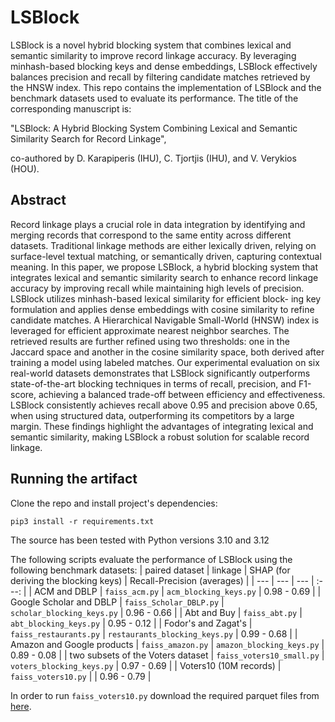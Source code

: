 
# LSBlock
LSBlock is a novel hybrid blocking system that combines lexical and semantic similarity to improve record linkage accuracy. By leveraging minhash-based blocking keys and dense embeddings, LSBlock effectively balances precision and recall by filtering candidate matches retrieved by the HNSW index.
This repo contains the implementation of LSBlock and the benchmark datasets used to evaluate its performance. 
The title of the corresponding manuscript is:

"LSBlock: A Hybrid Blocking System Combining Lexical and Semantic Similarity Search for Record Linkage", 

co-authored by D. Karapiperis (IHU), C. Tjortjis (IHU), and V. Verykios (HOU).


## Abstract
Record linkage plays a crucial role in data integration by identifying and merging records that correspond to the same entity across different datasets. Traditional linkage methods are either
lexically driven, relying on surface-level textual matching, or semantically driven, capturing contextual meaning. In this paper, we propose LSBlock, a hybrid blocking system that integrates lexical
and semantic similarity search to enhance record linkage accuracy by improving recall while maintaining high levels of precision. LSBlock utilizes minhash-based lexical similarity for efficient block-
ing key formulation and applies dense embeddings with cosine similarity to refine candidate matches. A Hierarchical Navigable Small-World (HNSW) index is leveraged for efficient approximate
nearest neighbor searches. The retrieved results are further refined using two thresholds: one in the Jaccard space and another in the cosine similarity space, both derived after training a model using
labeled matches. Our experimental evaluation on six real-world datasets demonstrates that LSBlock significantly outperforms state-of-the-art blocking techniques in terms of recall, precision, and
F1-score, achieving a balanced trade-off between efficiency and effectiveness. LSBlock consistently achieves recall above 0.95 and precision above 0.65, when using structured data, outperforming
its competitors by a large margin. These findings highlight the advantages of integrating lexical and semantic similarity, making LSBlock a robust solution for scalable record linkage.


## Running the artifact
Clone the repo and install project's dependencies:
```
pip3 install -r requirements.txt
```
The source has been tested with Python versions 3.10 and 3.12

 
The following scripts evaluate the performance of LSBlock using the following benchmark datasets:
| paired dataset | linkage | SHAP (for deriving the blocking keys) | Recall-Precision (averages) |
| --- | --- | --- | :---: |
| ACM and DBLP | `faiss_acm.py` | `acm_blocking_keys.py` | 0.98 - 0.69 |
| Google Scholar and DBLP | `faiss_Scholar_DBLP.py` | `scholar_blocking_keys.py` | 0.96 - 0.66 |
| Abt and Buy | `faiss_abt.py` | `abt_blocking_keys.py` | 0.95 - 0.12 |
| Fodor's and Zagat's | `faiss_restaurants.py` | `restaurants_blocking_keys.py` | 0.99 - 0.68 |
| Amazon and Google products | `faiss_amazon.py` | `amazon_blocking_keys.py` | 0.89 - 0.08 | 
| two subsets of the Voters dataset | `faiss_voters10_small.py` | `voters_blocking_keys.py` | 0.97 - 0.69 |
| Voters10 (10M records) | `faiss_voters10.py` | | 0.96 - 0.79 |

In order to run `faiss_voters10.py` download the required parquet files from [here](https://houtest-my.sharepoint.com/:f:/g/personal/dkarapiperis_eap_gr/EtS8jKGOJulNk2s0hsAJNu4Bszb9F3rrpN7MgC1UMNQP0w?e=w4EhBV).
  
   
